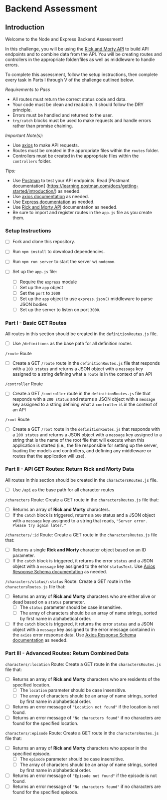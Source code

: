 # Backend Assessment

## Introduction

Welcome to the Node and Express Backend Assessment!

In this challenge, you will be using the [Rick and Morty API](https://rickandmortyapi.com/documentation/) to build API endpoints and to combine data from the API. You will be creating routes and controllers in the appropriate folder/files as well as middleware to handle errors.

To complete this assessment, follow the setup instructions, then complete every task in Parts I through V of the challenge outlined below.

_Requirements to Pass_

- All routes must return the correct status code and data.
- Your code must be clean and readable. It should follow the DRY principle.
- Errors must be handled and returned to the user.
- `try/catch` blocks must be used to make requests and handle errors rather than promise chaining.

_Important Note(s):_

- Use [axios](https://www.npmjs.com/package/axios) to make API requests.
- Routes must be created in the appropriate files within the `routes` folder.
- Controllers must be created in the appropriate files within the `controllers` folder.

_Tips:_

- Use [Postman](https://www.postman.com/downloads/) to test your API endpoints. Read [Postmant documentation] (https://learning.postman.com/docs/getting-started/introduction/) as needed.
- Use [axios documentation](https://www.npmjs.com/package/axios) as needed.
- Use [Express documentation](https://expressjs.com/en/4x/api.html) as needed.
- Use [Rick and Morty API](https://rickandmortyapi.com/documentation/) documentation as needed.
- Be sure to import and register routes in the `app.js` file as you create them.

### Setup Instructions

- [ ] Fork and clone this repository.
- [ ] Run `npm install` to download dependencies.
- [ ] Run `npm run server` to start the server w/ `nodemon`.
- [ ] Set up the `app.js` file:

  - [ ] Require the `express` module
  - [ ] Set up the `app` object
  - [ ] Set the `port` to `3000`
  - [ ] Set up the `app` object to use `express.json()` middleware to parse JSON bodies
  - [ ] Set up the server to listen on port `3000`.

### Part I - Basic GET Routes

All routes in this section should be created in the `definitionRoutes.js` file.

- [ ] Use `/definitions` as the base path for all definition routes

`/route` Route

- [ ] Create a GET `/route` route in the `definitionRoutes.js` file that responds with a `200 status` and returns a JSON object with a `message` key assigned to a string defining what a `route` is in the context of an API

`/controller` Route

- [ ] Create a GET `/controller` route in the `definitionRoutes.js` file that responds with a `200 status` and returns a JSON object with a `message` key assigned to a string defining what a `controller` is in the context of an API

`/root` Route

- [ ] Create a GET `/root` route in the `definitionRoutes.js` that responds with a `200 status` and returns a JSON object with a `message` key assigned to a string that is the name of the root file that will execute when this application is started (i.e., the file responsible for setting up the server, loading the models and controllers, and defining any middleware or routes that the application will use).

### Part II - API GET Routes: Return Rick and Morty Data

All routes in this section should be created in the `charactersRoutes.js` file.

- [ ] Use `/api` as the base path for all character routes

`/characters` Route:
Create a GET route in the `charactersRoutes.js` file that:

- [ ] Returns an array of **Rick and Morty** characters.
- [ ] If the `catch` block is triggered, returns a `500` status and a JSON object with a `message` key assigned to a string that reads, `"Server error. Please try again later."`

`/characters/:id` Route:
Create a GET route in the `charactersRoutes.js` file that:

- [ ] Returns a single **Rick and Morty** character object based on an ID parameter.
- [ ] If the `catch` block is triggered, it returns the error `status` and a JSON object with a `message` key assigned to the error `statusText`. Use [Axios Response Schema documentation](https://axios-http.com/docs/res_schema) as needed.

`/characters/status/:status` Route:
Create a GET route in the `charactersRoutes.js` file that:

- [ ] Returns an array of **Rick and Morty** characters who are either alive or dead based on a `status` parameter.
  - [ ] The `status` parameter should be case insensitive.
  - [ ] The array of characters should be an array of name strings, sorted by first name in alphabetical order.
- [ ] If the `catch` block is triggered, it returns the error `status` and a JSON object with a `message` key assigned to the error message contained in the `axios` error response data. Use [Axios Response Schema documentation](https://axios-http.com/docs/res_schema) as needed.

### Part III - Advanced Routes: Return Combined Data

`characters/:location` Route:
Create a GET route in the `charactersRoutes.js` file that:

- [ ] Returns an array of **Rick and Morty** characters who are residents of the specified location.
  - [ ] The `location` parameter should be case insensitive.
  - [ ] The array of characters should be an array of name strings, sorted by first name in alphabetical order.
- [ ] Returns an error message of `"Location not found"` if the location is not found.
- [ ] Returns an error message of `"No characters found"` if no characters are found for the specified location.

`characters/:episode` Route:
Create a GET route in the `charactersRoutes.js` file that:

- [ ] Returns an array of **Rick and Morty** characters who appear in the specified episode.
  - [ ] The `episode` parameter should be case insensitive.
  - [ ] The array of characters should be an array of name strings, sorted by first name in alphabetical order.
- [ ] Returns an error message of `"Episode not found"` if the episode is not found.
- [ ] Returns an error message of `"No characters found"` if no characters are found for the specified episode.
